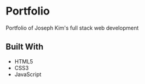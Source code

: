 # Portfolio
Portfolio of Joseph Kim's full stack web development

## Built With
- HTML5
- CSS3
- JavaScript
